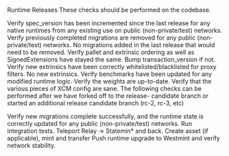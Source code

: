 Runtime Releases
These checks should be performed on the codebase.

 Verify spec_version has been incremented since the last release for any native runtimes from any existing use on public (non-private/test) networks.
 Verify previously completed migrations are removed for any public (non-private/test) networks.
No migrations added in the last release that would need to be removed.
 Verify pallet and extrinsic ordering as well as SignedExtensions have stayed the same. Bump transaction_version if not.
 Verify new extrinsics have been correctly whitelisted/blacklisted for proxy filters.
No new extrinsics.
 Verify benchmarks have been updated for any modified runtime logic.
 Verify the weights are up-to-date.
 Verify that the various pieces of XCM config are sane.
The following checks can be performed after we have forked off to the release- candidate branch or started an additional release candidate branch (rc-2, rc-3, etc)

 Verify new migrations complete successfully, and the runtime state is correctly updated for any public (non-private/test) networks.
 Run integration tests.
 Teleport Relay -> Statemin* and back.
 Create asset (if applicable), mint and transfer
 Push runtime upgrade to Westmint and verify network stability.
